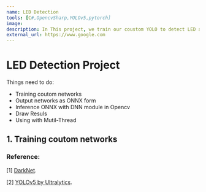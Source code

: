 ```yaml
---
name: LED Detection
tools: [C#,OpencvSharp,YOLOv5,pytorch]
image:
description: In This project, we train our coustom YOLO to detect LED and transfer it to C#. 
external_url: https://www.google.com
---
```


# LED Detection Project
Things need to do:
- Training coutom networks
- Output networks as ONNX form
- Inference ONNX with DNN module in Opencv
- Draw Resuls
- Using with Mutil-Thread
 
<!-- ![preview](https://www.sketchappsources.com/resources/source-image/we-were-soldiers-landing-page-dbruggisser.jpg) -->

## 1. Training coutom networks


<!-- <p class="text-center">
{% include elements/button.html link="https://github.com/YoussefRaafatNasry/portfolYOU" text="Learn More" %}
</p> -->

### Reference:
 [1] [DarkNet](https://pjreddie.com/darknet/).
 
 [2] [YOLOv5 by Ultralytics](https://github.com/ultralytics/yolov5).
